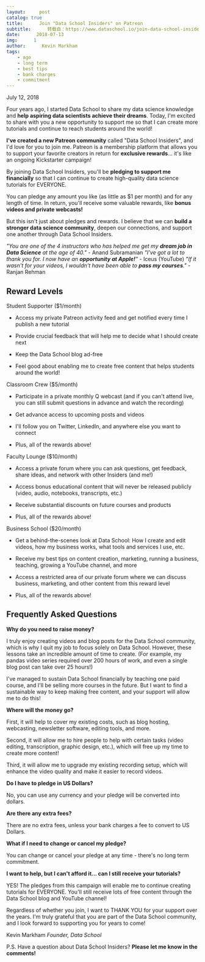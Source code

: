 ```yaml
---
layout:     post
catalog: true
title:      Join "Data School Insiders" on Patreon
subtitle:      转载自：https://www.dataschool.io/join-data-school-insiders-on-patreon/
date:      2018-07-13
img:      1
author:      Kevin Markham
tags:
    - ago
    - long term
    - best tips
    - bank charges
    - commitment
---
```


July 12, 2018

Four years ago, I started Data School to share my data science knowledge and **help aspiring data scientists achieve their dreams**. Today, I'm excited to share with you a new opportunity to support me so that I can create more tutorials and continue to reach students around the world!

**I've created a new Patreon community** called "Data School Insiders", and I'd love for you to join me. Patreon is a membership platform that allows you to support your favorite creators in return for **exclusive rewards**... it's like an ongoing Kickstarter campaign!

By joining Data School Insiders, you'll be **pledging to support me financially** so that I can continue to create high-quality data science tutorials for EVERYONE.

You can pledge any amount you like (as little as $1 per month) and for any length of time. In return, you'll receive some valuable rewards, like **bonus videos and private webcasts!**

But this isn't just about pledges and rewards. I believe that we can **build a stronger data science community**, deepen our connections, and support one another through Data School Insiders.






> 
*"You are one of the 4 instructors who has helped me get my **dream job in Data Science** at the age of 40."* - Anand Subramanian
*"I've got a lot to thank you for. I now have an **opportunity at Apple!**"* - Iceus (YouTube)
*"If it wasn't for your videos, I wouldn't have been able to **pass my courses**."* - Ranjan Rehman


## Reward Levels

Student Supporter ($1/month)

- Access my private Patreon activity feed and get notified every time I publish a new tutorial

- Provide crucial feedback that will help me to decide what I should create next

- Keep the Data School blog ad-free

- Feel good about enabling me to create free content that helps students around the world!


Classroom Crew ($5/month)

- Participate in a private monthly Q webcast (and if you can't attend live, you can still submit questions in advance and watch the recording)

- Get advance access to upcoming posts and videos

- I'll follow you on Twitter, LinkedIn, and anywhere else you want to connect

- Plus, all of the rewards above!


Faculty Lounge ($10/month)

- Access a private forum where you can ask questions, get feedback, share ideas, and network with other Insiders (and me!)

- Access bonus educational content that will never be released publicly (video, audio, notebooks, transcripts, etc.)

- Receive substantial discounts on future courses and products

- Plus, all of the rewards above!


Business School ($20/month)

- Get a behind-the-scenes look at Data School: How I create and edit videos, how my business works, what tools and services I use, etc.

- Receive my best tips on content creation, marketing, running a business, teaching, growing a YouTube channel, and more

- Access a restricted area of our private forum where we can discuss business, marketing, and other content from this reward level

- Plus, all of the rewards above!


## Frequently Asked Questions

**Why do you need to raise money?**

I truly enjoy creating videos and blog posts for the Data School community, which is why I quit my job to focus solely on Data School. However, these lessons take an incredible amount of time to create. (For example, my pandas video series required over 200 hours of work, and even a single blog post can take over 25 hours!)

I've managed to sustain Data School financially by teaching one paid course, and I'll be selling more courses in the future. But I want to find a sustainable way to keep making free content, and your support will allow me to do this!

**Where will the money go?**

First, it will help to cover my existing costs, such as blog hosting, webcasting, newsletter software, editing tools, and more.

Second, it will allow me to hire people to help with certain tasks (video editing, transcription, graphic design, etc.), which will free up my time to create more content!

Third, it will allow me to upgrade my existing recording setup, which will enhance the video quality and make it easier to record videos.

**Do I have to pledge in US Dollars?**

No, you can use any currency and your pledge will be converted into dollars.

**Are there any extra fees?**

There are no extra fees, unless your bank charges a fee to convert to US Dollars.

**What if I need to change or cancel my pledge?**

You can change or cancel your pledge at any time - there's no long term commitment.

**I want to help, but I can't afford it... can I still receive your tutorials?**

YES! The pledges from this campaign will enable me to continue creating tutorials for EVERYONE. You'll still receive lots of free content through the Data School blog and YouTube channel!

Regardless of whether you join, I want to THANK YOU for your support over the years. I'm truly grateful that you are part of the Data School community, and I look forward to supporting you for years to come!

Kevin Markham *Founder, Data School*

P.S. Have a question about Data School Insiders? **Please let me know in the comments!**
